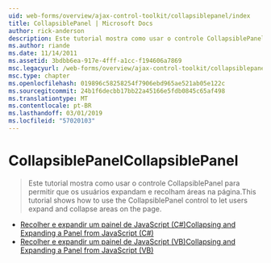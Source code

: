 ```yaml
---
uid: web-forms/overview/ajax-control-toolkit/collapsiblepanel/index
title: CollapsiblePanel | Microsoft Docs
author: rick-anderson
description: Este tutorial mostra como usar o controle CollapsiblePanel para permitir que os usuários expandam e recolham áreas na página.
ms.author: riande
ms.date: 11/14/2011
ms.assetid: 3bdbb6ea-917e-4fff-a1cc-f194606a7869
msc.legacyurl: /web-forms/overview/ajax-control-toolkit/collapsiblepanel
msc.type: chapter
ms.openlocfilehash: 019896c58258254f7906ebd965ae521ab05e122c
ms.sourcegitcommit: 24b1f6decbb17bb22a45166e5fdb0845c65af498
ms.translationtype: MT
ms.contentlocale: pt-BR
ms.lasthandoff: 03/01/2019
ms.locfileid: "57020103"
---
```

<a name="collapsiblepanel"></a><span data-ttu-id="8e1ff-103">CollapsiblePanel</span><span class="sxs-lookup"><span data-stu-id="8e1ff-103">CollapsiblePanel</span></span>
====================
> <span data-ttu-id="8e1ff-104">Este tutorial mostra como usar o controle CollapsiblePanel para permitir que os usuários expandam e recolham áreas na página.</span><span class="sxs-lookup"><span data-stu-id="8e1ff-104">This tutorial shows how to use the CollapsiblePanel control to let users expand and collapse areas on the page.</span></span>


- [<span data-ttu-id="8e1ff-105">Recolher e expandir um painel de JavaScript (C#)</span><span class="sxs-lookup"><span data-stu-id="8e1ff-105">Collapsing and Expanding a Panel from JavaScript (C#)</span></span>](collapsing-and-expanding-a-panel-from-javascript-cs.md)
- [<span data-ttu-id="8e1ff-106">Recolher e expandir um painel de JavaScript (VB)</span><span class="sxs-lookup"><span data-stu-id="8e1ff-106">Collapsing and Expanding a Panel from JavaScript (VB)</span></span>](collapsing-and-expanding-a-panel-from-javascript-vb.md)

